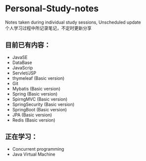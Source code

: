# Personal-Study-notes
Notes taken during individual study sessions, Unscheduled update<br>
个人学习过程中所记录笔记，不定时更新分享

## 目前已有内容：
- JavaSE 
- DataBase 
- JavaScrip 
- Servlet/JSP
- thymeleaf (Basic version)
- Git
- Mybatis (Basic version)
- Spring (Basic version)
- SpirngMVC (Basic version)
- SpringSecurity (Basic version)
- SpringBoot (Basic version)
- JPA (Basic version)
- Redis (Basic version)

## 正在学习：
- Concurrent programming
- Java Virtual Machine

